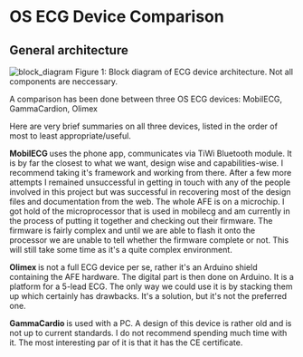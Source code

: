 # OS ECG Device Comparison

## General architecture
![block_diagram](https://user-images.githubusercontent.com/14543226/29610835-bf5f1dde-87fb-11e7-89b6-b82ff8398bde.gif)
Figure 1: Block diagram of ECG device architecture. Not all components are neccessary.

A comparison has been done between three OS ECG devices: MobilECG, GammaCardion, Olimex

Here are very brief summaries on all three devices, listed in the order of most to least appropriate/useful.

<b> MobilECG </b> uses the phone app, communicates via TiWi Bluetooth module. It is by far the closest to what we want, design wise and capabilities-wise. I recommend taking it's framework and working from there. After a few more attempts I remained unsuccessful in getting in touch with any of the people involved in this project but was successful in recovering most of the design files and documentation from the web. The whole AFE is on a microchip. I got hold of the microprocessor that is used in mobilecg and am currently in the process of putting it together and checking out their firmware. The firmware is fairly complex and until we are able to flash it onto the processor we are unable to tell whether the firmware complete or not. This will still take some time as it's a quite complex environment.

<b> Olimex </b> is not a full ECG device per se, rather it's an Arduino shield containing the AFE hardware. The digital part is then done on Arduino. It is a platform for a 5-lead ECG. The only way we could use it is by stacking them up which certainly has drawbacks. It's a solution, but it's not the preferred one.

<b> GammaCardio </b> is used with a PC. A design of this device is rather old and is not up to current standards. I do not recommend spending much time with it. The most interesting par of it is that it has the CE certificate.

